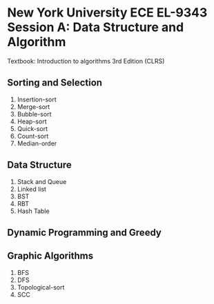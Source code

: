 # New York University ECE EL-9343 Session A: Data Structure and Algorithm
Textbook: Introduction to algorithms 3rd Edition (CLRS)

## Sorting and Selection

1. Insertion-sort
2. Merge-sort
3. Bubble-sort
4. Heap-sort
5. Quick-sort
6. Count-sort
7. Median-order

## Data Structure

1. Stack and Queue
2. Linked list
3. BST
4. RBT
5. Hash Table

## Dynamic Programming and Greedy

## Graphic Algorithms

1. BFS
2. DFS
3. Topological-sort
4. SCC